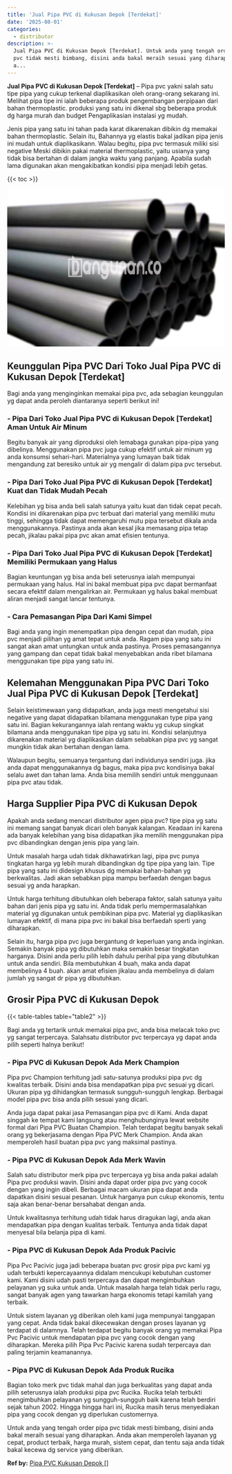 ```yaml
---
title: 'Jual Pipa PVC di Kukusan Depok [Terdekat]'
date: '2025-08-01'
categories:
  - distributor
description: >-
  Jual Pipa PVC di Kukusan Depok [Terdekat]. Untuk anda yang tengah order pipa
  pvc tidak mesti bimbang, disini anda bakal meraih sesuai yang diharapkan. Anda
  a...
---
```


**Jual Pipa PVC di Kukusan Depok \[Terdekat\]** – Pipa pvc yakni salah satu tipe pipa yang cukup terkenal diaplikasikan oleh orang-orang sekarang ini. Melihat pipa tipe ini ialah beberapa produk pengembangan perpipaan dari bahan thermoplastic. produksi yang satu ini dikenal sbg beberapa produk dg harga murah dan budget Pengaplikasian instalasi yg mudah.

Jenis pipa yang satu ini tahan pada karat dikarenakan dibikin dg memakai bahan thermoplastic. Selain itu, Bahannya yg elastis bakal jadikan pipa jenis ini mudah untuk diaplikasikann. Walau begitu, pipa pvc termasuk miliki sisi negative Meski dibikin pakai material thermoplastic, yaitu usianya yang tidak bisa bertahan di dalam jangka waktu yang panjang. Apabila sudah lama digunakan akan mengakibatkan kondisi pipa menjadi lebih getas.

{{< toc >}}

![Jual Pipa PVC di Kukusan Depok [Terdekat]](/images/jaul-pipa-pvc-41.png)

## Keunggulan Pipa PVC Dari Toko Jual Pipa PVC di Kukusan Depok \[Terdekat\]

Bagi anda yang menginginkan memakai pipa pvc, ada sebagian keunggulan yg dapat anda peroleh diantaranya seperti berikut ini!

### \- Pipa Dari Toko Jual Pipa PVC di Kukusan Depok \[Terdekat\] Aman Untuk Air Minum

Begitu banyak air yang diproduksi oleh lemabaga gunakan pipa-pipa yang dibelinya. Menggunakan pipa pvc juga cukup efektif untuk air minum yg anda konsumsi sehari-hari. Materialnya yang lumayan baik tidak mengandung zat beresiko untuk air yg mengalir di dalam pipa pvc tersebut.

### \- Pipa Dari Toko Jual Pipa PVC di Kukusan Depok \[Terdekat\] Kuat dan Tidak Mudah Pecah

Kelebihan yg bisa anda beli salah satunya yaitu kuat dan tidak cepat pecah. Kondisi ini dikarenakan pipa pvc terbuat dari material yang memiliki mutu tinggi, sehingga tidak dapat memengaruhi mutu pipa tersebut dikala anda menggunakannya. Pastinya anda akan kesal jika memasang pipa tetap pecah, jikalau pakai pipa pvc akan amat efisien tentunya.

### \- Pipa Dari Toko Jual Pipa PVC di Kukusan Depok \[Terdekat\] Memiliki Permukaan yang Halus

Bagian keuntungan yg bisa anda beli seterusnya ialah mempunyai permukaan yang halus. Hal ini bakal membuat pipa pvc dapat bermanfaat secara efektif dalam mengalirkan air. Permukaan yg halus bakal membuat aliran menjadi sangat lancar tentunya.

### \- Cara Pemasangan Pipa Dari Kami Simpel

Bagi anda yang ingin menempatkan pipa dengan cepat dan mudah, pipa pvc menjadi pilihan yg amat tepat untuk anda. Ragam pipa yang satu ini sangat akan amat untungkan untuk anda pastinya. Proses pemasangannya yang gampang dan cepat tidak bakal menyebabkan anda ribet bilamana menggunakan tipe pipa yang satu ini.

## Kelemahan Menggunakan Pipa PVC Dari Toko Jual Pipa PVC di Kukusan Depok \[Terdekat\]

Selain keistimewaan yang didapatkan, anda juga mesti mengetahui sisi negative yang dapat didapatkan bilamana menggunakan type pipa yang satu ini. Bagian kekurangannya ialah rentang waktu yg cukup singkat bilamana anda menggunakan tipe pipa yg satu ini. Kondisi selanjutnya dikarenakan material yg diaplikasikan dalam sebabkan pipa pvc yg sangat mungkin tidak akan bertahan dengan lama.

Walaupun begitu, semuanya tergantung dari individunya sendiri juga. jika anda dapat menggunakannya dg bagus, maka pipa pvc kondisinya bakal selalu awet dan tahan lama. Anda bisa memilih sendiri untuk menggunaan pipa pvc atau tidak.

## Harga Supplier Pipa PVC di Kukusan Depok

Apakah anda sedang mencari distributor agen pipa pvc? tipe pipa yg satu ini memang sangat banyak dicari oleh banyak kalangan. Keadaan ini karena ada banyak kelebihan yang bisa didapatkan jika memilih menggunakan pipa pvc dibandingkan dengan jenis pipa yang lain.

Untuk masalah harga udah tidak dikhawatirkan lagi, pipa pvc punya tingkatan harga yg lebih murah dibandingkan dg tipe pipa yang lain. Tipe pipa yang satu ini didesign khusus dg memakai bahan-bahan yg berkwalitas. Jadi akan sebabkan pipa mampu berfaedah dengan bagus sesuai yg anda harapkan.

Untuk harga terhitung dibutuhkan oleh beberapa faktor, salah satunya yaitu bahan dari jenis pipa yg satu ini. Anda tidak perlu mempermasalahkan material yg digunakan untuk pembikinan pipa pvc. Material yg diaplikasikan lumayan efektif, di mana pipa pvc ini bakal bisa berfaedah sperti yang diharapkan.

Selain itu, harga pipa pvc juga bergantung dr keperluan yang anda inginkan. Semakin banyak pipa yg dibutuhkan maka semakin besar tingkatan harganya. Disini anda perlu pilih lebih dahulu perihal pipa yang dibutuhkan untuk anda sendiri. Bila membutuhkan 4 buah, maka anda dapat membelinya 4 buah. akan amat efisien jikalau anda membelinya di dalam jumlah yg sangat dr pipa yg dibutuhkan.

## Grosir Pipa PVC di Kukusan Depok

{{< table-tables table="table2" >}}

Bagi anda yg tertarik untuk memakai pipa pvc, anda bisa melacak toko pvc yg sangat terpercaya. Salahsatu distributor pvc terpercaya yg dapat anda pilih seperti halnya berikut!

### \- Pipa PVC di Kukusan Depok Ada Merk Champion

Pipa pvc Champion terhitung jadi satu-satunya produksi pipa pvc dg kwalitas terbaik. Disini anda bisa mendapatkan pipa pvc sesuai yg dicari. Ukuran pipa yg dihidangkan termasuk sungguh-sungguh lengkap. Berbagai model pipa pvc bisa anda pilih sesuai yang dicari.

Anda juga dapat pakai jasa Pemasangan pipa pvc di Kami. Anda dapat singgah ke tempat kami langsung atau menghubunginya lewat website formal dari Pipa PVC Buatan Champion. Telah terdapat begitu banyak sekali orang yg bekerjasama dengan Pipa PVC Merk Champion. Anda akan memperoleh hasil buatan pipa pvc yang maksimal pastinya.

### \- Pipa PVC di Kukusan Depok Ada Merk Wavin

Salah satu distributor merk pipa pvc terpercaya yg bisa anda pakai adalah Pipa pvc produksi wavin. Disini anda dapat order pipa pvc yang cocok dengan yang ingin dibeli. Berbagai macam ukuran pipa dapat anda dapatkan disini sesuai pesanan. Untuk harganya pun cukup ekonomis, tentu saja akan benar-benar bersahabat dengan anda.

Untuk kwalitasnya terhitung udah tidak harus diragukan lagi, anda akan mendapatkan pipa dengan kualitas terbaik. Tentunya anda tidak dapat menyesal bila belanja pipa di kami.

### \- Pipa PVC di Kukusan Depok Ada Produk Pacivic

Pipa Pvc Pacivic juga jadi beberapa buatan pvc grosir pipa pvc kami yg udah terbukti kepercayaannya didalam mencukupi kebutuhan customer kami. Kami disini udah pasti terpercaya dan dapat mengimbuhkan pelayanan yg suka untuk anda. Untuk masalah harga telah tidak perlu ragu, sangat banyak agen yang tawarkan harga ekonomis tetapi kamilah yang terbaik.

Untuk sistem layanan yg diberikan oleh kami juga mempunyai tanggapan yang cepat. Anda tidak bakal dikecewakan dengan proses layanan yg terdapat di dalamnya. Telah terdapat begitu banyak orang yg memakai Pipa Pvc Pacivic untuk mendapatan pipa pvc yang cocok dengan yang diharapkan. Mereka pilih Pipa Pvc Pacivic karena sudah terpercaya dan paling terjamin keamanannya.

### \- Pipa PVC di Kukusan Depok Ada Produk Rucika

Bagian toko merk pvc tidak mahal dan juga berkualitas yang dapat anda pilih seterusnya ialah produksi pipa pvc Rucika. Rucika telah terbukti mengimbuhkan pelayanan yg sungguh-sungguh baik karena telah berdiri sejak tahun 2002. Hingga hingga hari ini, Rucika masih terus menyediakan pipa yang cocok dengan yg diperlukan customernya.

Untuk anda yang tengah order pipa pvc tidak mesti bimbang, disini anda bakal meraih sesuai yang diharapkan. Anda akan memperoleh layanan yg cepat, product terbaik, harga murah, sistem cepat, dan tentu saja anda tidak bakal kecewa dg service yang diberikan.

**Ref by:** [Pipa PVC Kukusan Depok []](https://id.wikipedia.org/wiki/Pipa)
